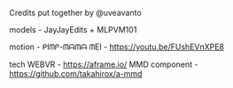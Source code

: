 Credits
put together by @uveavanto

models - JayJayEdits + MLPVM101

motion - ᑭIᗰᑭ-ᗰᗩᗰᗩ ᗰEI - https://youtu.be/FUshEVnXPE8

tech
WEBVR - https://aframe.io/
MMD component - https://github.com/takahirox/a-mmd
